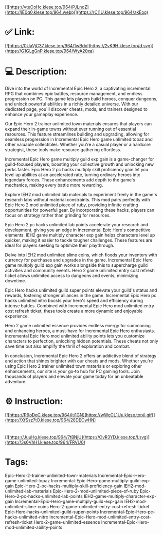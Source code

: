 [![https://vteOoHc.klese.top/964/PJLnqZ](https://jE0q0.klese.top/964.webp)](https://rCI1U.klese.top/964/akEog)
# ✅ Link:
[![https://0UaVjC37.klese.top/964/1wBdx](https://2vK9H.klese.top/d.svg)](https://G1GLgGnP.klese.top/964/WyA20xa)
# 💻 Description:
Dive into the world of Incremental Epic Hero 2, a captivating incremental RPG that combines epic battles, resource management, and endless progression on PC. This game lets players build heroes, conquer dungeons, and unlock powerful abilities in a richly detailed universe. With our dedicated page, you'll discover cheats, mods, and trainers designed to enhance your gameplay experience.



Our Epic Hero 2 trainer unlimited town materials ensures that players can expand their in-game towns without ever running out of essential resources. This feature streamlines building and upgrading, allowing for seamless progression in Incremental Epic Hero game unlimited topaz and other valuable collectibles. Whether you're a casual player or a hardcore strategist, these tools make resource gathering effortless.



Incremental Epic Hero game multiply guild exp gain is a game-changer for guild-focused players, boosting your collective growth and unlocking new perks faster. Epic Hero 2 pc hacks multiply skill proficiency gain let you level up abilities at an accelerated rate, turning ordinary heroes into legendary forces. These enhancements add depth to the game's mechanics, making every battle more rewarding.



Explore IEH2 mod unlimited lab materials to experiment freely in the game's research labs without material constraints. This mod pairs perfectly with Epic Hero 2 mod unlimited piece of ruby, providing infinite crafting opportunities for powerful gear. By incorporating these hacks, players can focus on strategy rather than grinding for resources.



Epic Hero 2 pc hacks unlimited lab points accelerate your research and development, giving you an edge in Incremental Epic Hero's competitive elements. IEH2 game multiply character exp gain helps characters level up quicker, making it easier to tackle tougher challenges. These features are ideal for players seeking to optimize their playthrough.



Delve into IEH2 mod unlimited slime coins, which floods your inventory with currency for purchases and upgrades in the game. Incremental Epic Hero game multiply guild exp gain works alongside this to supercharge guild activities and community events. Hero 2 game unlimited entry cost refresh ticket allows unlimited access to dungeons and events, minimizing downtime.



Epic Hero hacks unlimited guild super points elevate your guild's status and rewards, fostering stronger alliances in the game. Incremental Epic Hero pc hacks unlimited nitro boosts your hero's speed and efficiency during intense battles. Combined with Incremental Epic Hero mod unlimited entry cost refresh ticket, these tools create a more dynamic and enjoyable experience.



Hero 2 game unlimited essence provides endless energy for summoning and enhancing heroes, a must-have for Incremental Epic Hero enthusiasts. Incremental Epic Hero mod unlimited ability points lets you customize characters to perfection, unlocking hidden potentials. These cheats not only save time but also amplify the thrill of exploration and combat.



In conclusion, Incremental Epic Hero 2 offers an addictive blend of strategy and action that shines brighter with our cheats and mods. Whether you're using Epic Hero 2 trainer unlimited town materials or exploring other enhancements, our site is your go-to hub for PC gaming tools. Join thousands of players and elevate your game today for an unbeatable adventure.

# ⚙️ Instruction:
[![https://P9oDoC.klese.top/964/Iti1GN](https://wWcOL1Uu.klese.top/i.gif)](https://XfSsz7tO.klese.top/964/28DECwHN)
#
[![https://JuuHg.klese.top/964/7tBNjU](https://OvR3YD.klese.top/l.svg)](https://3s6VhH1.klese.top/964/FRVU0)
# Tags:
Epic-Hero-2-trainer-unlimited-town-materials Incremental-Epic-Hero-game-unlimited-topaz Incremental-Epic-Hero-game-multiply-guild-exp-gain Epic-Hero-2-pc-hacks-multiply-skill-proficiency-gain IEH2-mod-unlimited-lab-materials Epic-Hero-2-mod-unlimited-piece-of-ruby Epic-Hero-2-pc-hacks-unlimited-lab-points IEH2-game-multiply-character-exp-gain Incremental-Epic-Hero-game-multiply-guild-exp-gain IEH2-mod-unlimited-slime-coins Hero-2-game-unlimited-entry-cost-refresh-ticket Epic-Hero-hacks-unlimited-guild-super-points Incremental-Epic-Hero-pc-hacks-unlimited-nitro Incremental-Epic-Hero-mod-unlimited-entry-cost-refresh-ticket Hero-2-game-unlimited-essence Incremental-Epic-Hero-mod-unlimited-ability-points






